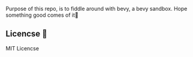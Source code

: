 Purpose of this repo, is to fiddle around with bevy, a bevy sandbox.
Hope something good comes of it🤔

## Licencse 🪪

MIT Licencse
